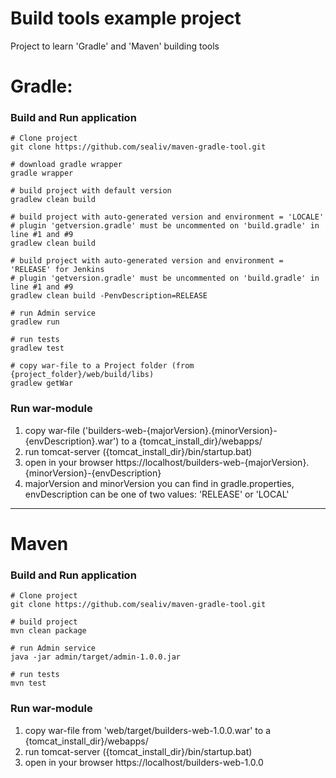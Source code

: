 # Build tools example project

Project to learn 'Gradle' and 'Maven' building tools

# Gradle:
### Build and Run application
```shell script
# Clone project
git clone https://github.com/sealiv/maven-gradle-tool.git

# download gradle wrapper
gradle wrapper

# build project with default version
gradlew clean build

# build project with auto-generated version and environment = 'LOCALE'
# plugin 'getversion.gradle' must be uncommented on 'build.gradle' in line #1 and #9
gradlew clean build

# build project with auto-generated version and environment = 'RELEASE' for Jenkins 
# plugin 'getversion.gradle' must be uncommented on 'build.gradle' in line #1 and #9
gradlew clean build -PenvDescription=RELEASE

# run Admin service
gradlew run 

# run tests
gradlew test 

# copy war-file to a Project folder (from {project_folder}/web/build/libs)
gradlew getWar
```

### Run war-module
1. copy war-file ('builders-web-{majorVersion}.{minorVersion}-{envDescription}.war') to a {tomcat_install_dir}/webapps/
2. run tomcat-server ({tomcat_install_dir}/bin/startup.bat)
3. open in your browser https://localhost/builders-web-{majorVersion}.{minorVersion}-{envDescription}
4. majorVersion and minorVersion you can find in gradle.properties, envDescription can be one of two values: 'RELEASE' or 'LOCAL'

___

# Maven
### Build and Run application
```shell script
# Clone project
git clone https://github.com/sealiv/maven-gradle-tool.git

# build project
mvn clean package

# run Admin service
java -jar admin/target/admin-1.0.0.jar 

# run tests
mvn test 
```

### Run war-module
1. copy war-file from 'web/target/builders-web-1.0.0.war' to a {tomcat_install_dir}/webapps/
2. run tomcat-server ({tomcat_install_dir}/bin/startup.bat)
3. open in your browser https://localhost/builders-web-1.0.0